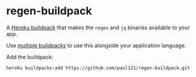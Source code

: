 # regen-buildpack

A [Heroku buildpack](https://devcenter.heroku.com/articles/buildpacks) that makes the `regen` and `jq` binaries available to your app.

Use [multiple buildpacks](https://devcenter.heroku.com/articles/using-multiple-buildpacks-for-an-app) to use this alongside your application language.

Add the buildpack:

```
heroku buildpacks:add https://github.com/paul121/regen-buildpack.git
```
